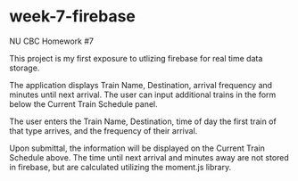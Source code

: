 # week-7-firebase
NU CBC Homework #7

This project is my first exposure to utlizing firebase for real time data storage.

The application displays Train Name, Destination, arrival frequency and minutes until next arrival.
The user can input additional trains in the form below the Current Train Schedule panel.

The user enters the Train Name, Destination, time of day the first train of that type arrives, and the frequency of their arrival.

Upon submittal, the information will be displayed on the Current Train Schedule above. The time until next arrival and minutes away are not stored in firebase, but are calculated utilizing the moment.js library.
